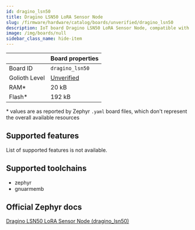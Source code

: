 ```yaml
---
id: dragino_lsn50
title: Dragino LSN50 LoRA Sensor Node
slug: /firmware/hardware/catalog/boards/unverified/dragino_lsn50
description: IoT board Dragino LSN50 LoRA Sensor Node, compatible with Golioth at unverified level.
image: /img/boards/null
sidebar_class_name: hide-item
---
```


[//]: # (This is an auto-generated file, do not edit! Changes to it will be lost upon re-generation)



|                | Board properties     |
| -------------  | -------------------- |
| Board ID       | `dragino_lsn50` |
| Golioth Level  | [Unverified](/firmware/hardware#unverified-boards) |
| RAM*           | 20 kB |
| Flash*         | 192 kB |

\* values are as reported by Zephyr `.yaml` board files, which don't represent the overall available resources



## Supported features

List of supported features is not available.

## Supported toolchains

* zephyr
* gnuarmemb

## Official Zephyr docs

[Dragino LSN50 LoRA Sensor Node (dragino_lsn50)](https://docs.zephyrproject.org/latest/boards/dragino/lsn50/doc/index.html)
